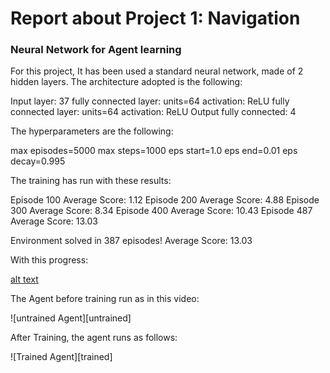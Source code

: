 [//]: # (Image References)

[image1]: https://user-images.githubusercontent.com/10624937/42135619-d90f2f28-7d12-11e8-8823-82b970a54d7e.gif "Trained Agent"

# Report about Project 1: Navigation

### Neural Network for Agent learning

For this project, It has been used a standard neural network, made of 2 hidden layers. The architecture adopted is the following:

Input layer: 37
fully connected layer: units=64
activation: ReLU
fully connected layer: units=64
activation: ReLU
Output fully connected: 4

The hyperparameters are the following:

max episodes=5000
max steps=1000
eps start=1.0
eps end=0.01
eps decay=0.995

The training has run with these results:

Episode 100	Average Score: 1.12
Episode 200	Average Score: 4.88
Episode 300	Average Score: 8.34
Episode 400	Average Score: 10.43
Episode 487	Average Score: 13.03

Environment solved in 387 episodes!	Average Score: 13.03

With this progress:

[alt text](https://raw.githubusercontent.com/username/projectname/branch/path/to/running.png)

The Agent before training run as in this video:

![untrained Agent][untrained]

After Training, the agent runs as follows:

![Trained Agent][trained]



